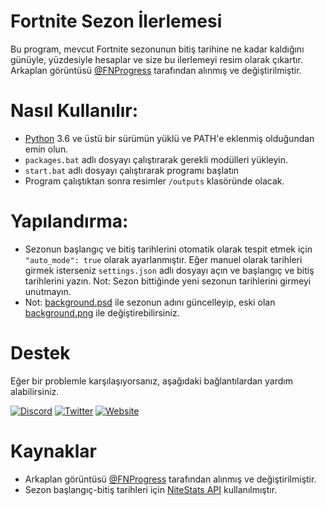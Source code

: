 # Fortnite Sezon İlerlemesi
Bu program, mevcut Fortnite sezonunun bitiş tarihine ne kadar kaldığını günüyle, yüzdesiyle hesaplar ve size bu ilerlemeyi resim olarak çıkartır. Arkaplan görüntüsü [@FNProgress](https://twitter.com/FNProgress) tarafından alınmış ve değiştirilmiştir.

# Nasıl Kullanılır:
- [Python](https://www.python.org/downloads/) 3.6 ve üstü bir sürümün yüklü ve PATH'e eklenmiş olduğundan emin olun.
- `packages.bat` adlı dosyayı çalıştırarak gerekli modülleri yükleyin.
- `start.bat` adlı dosyayı çalıştırarak programı başlatın
- Program çalıştıktan sonra resimler `/outputs` klasöründe olacak.
# Yapılandırma:
- Sezonun başlangıç ve bitiş tarihlerini otomatik olarak tespit etmek için `"auto_mode": true` olarak ayarlanmıştır. Eğer manuel olarak tarihleri girmek isterseniz `settings.json` adlı dosyayı açın ve başlangıç ve bitiş tarihlerini yazın. Not: Sezon bittiğinde yeni sezonun tarihlerini girmeyi unutmayın.
- Not: [background.psd](assets/background.psd) ile sezonun adını güncelleyip, eski olan [background.png](assets/background.png) ile değiştirebilirsiniz.

# Destek
Eğer bir problemle karşılaşıyorsanız, aşağıdaki bağlantılardan yardım alabilirsiniz.

[![Discord](https://img.shields.io/badge/Discord-%237289DA.svg?style=for-the-badge&logo=discord&logoColor=white)](https://discord.com/users/341886629142593537)
[![Twitter](https://img.shields.io/badge/Twitter-%231DA1F2.svg?style=for-the-badge&logo=twitter&logoColor=white)](https://twitter.com/Liqutch)
[![Website](https://img.shields.io/badge/🔗%20LIQUTCH.DEV-white.svg?style=for-the-badge&logo=link&logoColor=black&color=EDF2F7)](https://liqutch.dev)

# Kaynaklar
- Arkaplan görüntüsü [@FNProgress](https://twitter.com/FNProgress) tarafından alınmış ve değiştirilmiştir.
- Sezon başlangıç-bitiş tarihleri için [NiteStats API](https://nitestats.com/) kullanılmıştır.
